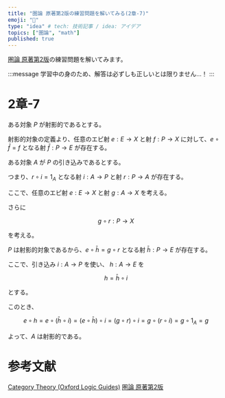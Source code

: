 ```yaml
---
title: "圏論 原著第2版の練習問題を解いてみる(2章-7)"
emoji: "🔄"
type: "idea" # tech: 技術記事 / idea: アイデア
topics: ["圏論", "math"]
published: true
---
```

[圏論 原著第2版](https://amzn.to/40w88Oq)の練習問題を解いてみます。

:::message
学習中の身のため、解答は必ずしも正しいとは限りません…！
:::

# 2章-7

ある対象 $P$ が射影的であるとする。

射影的対象の定義より、任意のエピ射 $e: E \to X$ と射 $f: P \to X$ に対して、$e \circ \bar{f} = f$ となる射 $\bar{f}: P \to E$ が存在する。

ある対象 $A$ が $P$ の引き込みであるとする。

つまり、$r \circ i = 1_A$ となる射 $i: A \to P$ と射 $r: P \to A$ が存在する。

ここで、任意のエピ射 $e: E \to X$ と射 $g: A \to X$ を考える。

さらに

$$
g \circ r: P \to X
$$

を考える。

$P$ は射影的対象であるから、$e \circ \bar{h} = g \circ r$ となる射 $\bar{h}: P \to E$ が存在する。

ここで、引き込み $i: A \to P$ を使い、 $h: A \to E$ を

$$
h = \bar{h} \circ i
$$

とする。

このとき、

$$
e \circ h = e \circ (\bar{h} \circ i) = (e \circ \bar{h}) \circ i = (g \circ r) \circ i = g \circ (r \circ i) = g \circ 1_A = g
$$

よって、$A$ は射影的である。

# 参考文献
[Category Theory (Oxford Logic Guides)](https://amzn.to/4awkkSJ)
[圏論 原著第2版](https://amzn.to/40w88Oq)
